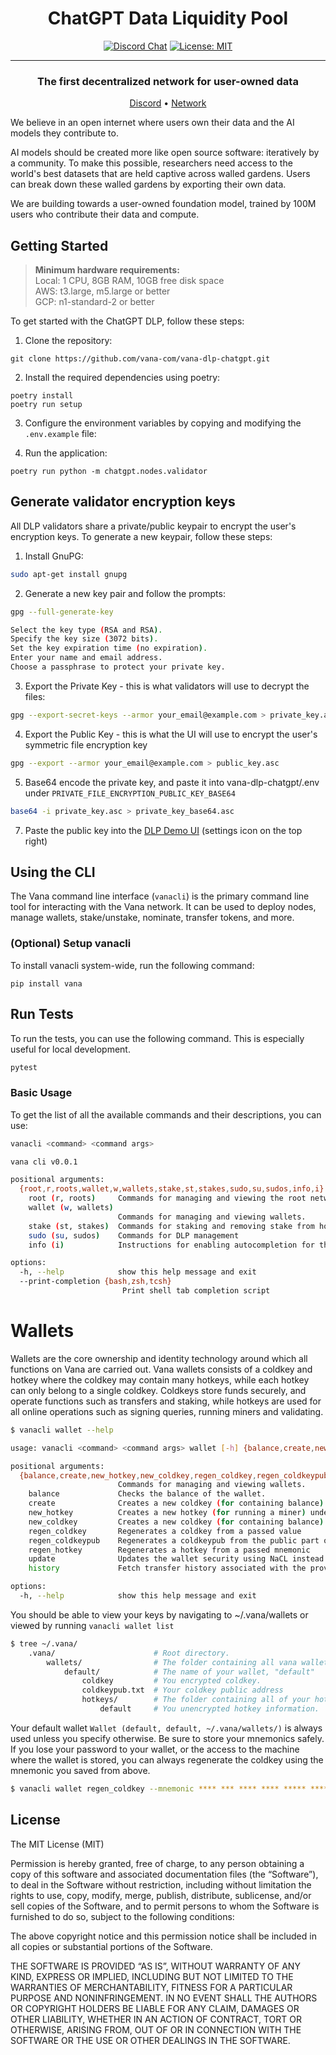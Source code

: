 <div align="center">

# **ChatGPT Data Liquidity Pool** <!-- omit in toc -->
[![Discord Chat](https://img.shields.io/discord/308323056592486420.svg)](https://discord.gg/xx98TSE8)
[![License: MIT](https://img.shields.io/badge/License-MIT-yellow.svg)](https://opensource.org/licenses/MIT)

---

### The first decentralized network for user-owned data <!-- omit in toc -->

[Discord](https://discord.gg/xx98TSE8) • [Network](https://satori.vanascan.io)

</div>

We believe in an open internet where users own their data and the AI models they contribute to.

AI models should be created more like open source software: iteratively by a community. To make this possible, researchers need access to the world's best datasets that are held captive across walled gardens. Users can break down these walled gardens by exporting their own data.

We are building towards a user-owned foundation model, trained by 100M users who contribute their data and compute.

## Getting Started

> <b>Minimum hardware requirements:</b>  
Local: 1 CPU, 8GB RAM, 10GB free disk space  
AWS: t3.large, m5.large or better  
GCP: n1-standard-2 or better  

To get started with the ChatGPT DLP, follow these steps:

1. Clone the repository:
```shell
git clone https://github.com/vana-com/vana-dlp-chatgpt.git
```

2. Install the required dependencies using poetry:
```shell
poetry install
poetry run setup
```
3. Configure the environment variables by copying and modifying the `.env.example` file:

4. Run the application:
```shell
poetry run python -m chatgpt.nodes.validator
```

## Generate validator encryption keys
All DLP validators share a private/public keypair to encrypt the user's encryption keys. To generate a new keypair, follow these steps:
1. Install GnuPG:
```bash
sudo apt-get install gnupg
```

2. Generate a new key pair and follow the prompts:
```bash
gpg --full-generate-key

Select the key type (RSA and RSA).
Specify the key size (3072 bits).
Set the key expiration time (no expiration).
Enter your name and email address.
Choose a passphrase to protect your private key.
```

3. Export the Private Key - this is what validators will use to decrypt the files:
```bash
gpg --export-secret-keys --armor your_email@example.com > private_key.asc
```

4. Export the Public Key - this is what the UI will use to encrypt the user's symmetric file encryption key
```bash
gpg --export --armor your_email@example.com > public_key.asc
```

5. Base64 encode the private key, and paste it into vana-dlp-chatgpt/.env under `PRIVATE_FILE_ENCRYPTION_PUBLIC_KEY_BASE64`
```bash
base64 -i private_key.asc > private_key_base64.asc
```

7. Paste the public key into the [DLP Demo UI](https://dlp-ui.vercel.vana.com/claim/upload) (settings icon on the top right)
## Using the CLI
The Vana command line interface (`vanacli`) is the primary command line tool for interacting with the Vana network.
It can be used to deploy nodes, manage wallets, stake/unstake, nominate, transfer tokens, and more.

### (Optional) Setup vanacli
To install vanacli system-wide, run the following command:

```shell
pip install vana
```

## Run Tests
To run the tests, you can use the following command. This is especially useful for local development.

```bash
pytest
```

### Basic Usage

To get the list of all the available commands and their descriptions, you can use:

```bash
vanacli <command> <command args>

vana cli v0.0.1

positional arguments:
  {root,r,roots,wallet,w,wallets,stake,st,stakes,sudo,su,sudos,info,i}
    root (r, roots)     Commands for managing and viewing the root network.
    wallet (w, wallets)
                        Commands for managing and viewing wallets.
    stake (st, stakes)  Commands for staking and removing stake from hotkey accounts.
    sudo (su, sudos)    Commands for DLP management
    info (i)            Instructions for enabling autocompletion for the CLI.

options:
  -h, --help            show this help message and exit
  --print-completion {bash,zsh,tcsh}
                         Print shell tab completion script
```

# Wallets

Wallets are the core ownership and identity technology around which all functions on Vana are carried out.
Vana wallets consists of a coldkey and hotkey where the coldkey may contain many hotkeys, while each hotkey can only belong to a single coldkey.
Coldkeys store funds securely, and operate functions such as transfers and staking, while hotkeys are used for all online operations such as signing queries, running miners and validating.


```bash
$ vanacli wallet --help

usage: vanacli <command> <command args> wallet [-h] {balance,create,new_hotkey,new_coldkey,regen_coldkey,regen_coldkeypub,regen_hotkey,update,history} ...

positional arguments:
  {balance,create,new_hotkey,new_coldkey,regen_coldkey,regen_coldkeypub,regen_hotkey,update,history}
                        Commands for managing and viewing wallets.
    balance             Checks the balance of the wallet.
    create              Creates a new coldkey (for containing balance) under the specified path.
    new_hotkey          Creates a new hotkey (for running a miner) under the specified path.
    new_coldkey         Creates a new coldkey (for containing balance) under the specified path.
    regen_coldkey       Regenerates a coldkey from a passed value
    regen_coldkeypub    Regenerates a coldkeypub from the public part of the coldkey.
    regen_hotkey        Regenerates a hotkey from a passed mnemonic
    update              Updates the wallet security using NaCL instead of ansible vault.
    history             Fetch transfer history associated with the provided wallet

options:
  -h, --help            show this help message and exit
```

You should be able to view your keys by navigating to ~/.vana/wallets or viewed by running ```vanacli wallet list```
```bash
$ tree ~/.vana/
    .vana/                      # Root directory.
        wallets/                # The folder containing all vana wallets.
            default/            # The name of your wallet, "default"
                coldkey         # You encrypted coldkey.
                coldkeypub.txt  # Your coldkey public address
                hotkeys/        # The folder containing all of your hotkeys.
                    default     # You unencrypted hotkey information.
```
Your default wallet ```Wallet (default, default, ~/.vana/wallets/)``` is always used unless you specify otherwise.
Be sure to store your mnemonics safely.
If you lose your password to your wallet, or the access to the machine where the wallet is stored, you can always regenerate the coldkey using the mnemonic you saved from above.
```bash
$ vanacli wallet regen_coldkey --mnemonic **** *** **** **** ***** **** *** **** **** **** ***** *****
```

## License
The MIT License (MIT)

Permission is hereby granted, free of charge, to any person obtaining a copy of this software and associated documentation files (the “Software”), to deal in the Software without restriction, including without limitation the rights to use, copy, modify, merge, publish, distribute, sublicense, and/or sell copies of the Software, and to permit persons to whom the Software is furnished to do so, subject to the following conditions:

The above copyright notice and this permission notice shall be included in all copies or substantial portions of the Software.

THE SOFTWARE IS PROVIDED “AS IS”, WITHOUT WARRANTY OF ANY KIND, EXPRESS OR IMPLIED, INCLUDING BUT NOT LIMITED TO THE WARRANTIES OF MERCHANTABILITY, FITNESS FOR A PARTICULAR PURPOSE AND NONINFRINGEMENT. IN NO EVENT SHALL THE AUTHORS OR COPYRIGHT HOLDERS BE LIABLE FOR ANY CLAIM, DAMAGES OR OTHER LIABILITY, WHETHER IN AN ACTION OF CONTRACT, TORT OR OTHERWISE, ARISING FROM, OUT OF OR IN CONNECTION WITH THE SOFTWARE OR THE USE OR OTHER DEALINGS IN THE SOFTWARE.
